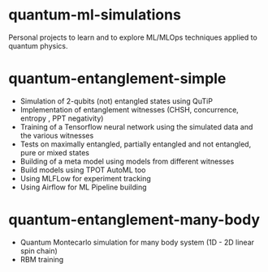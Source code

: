 # quantum-ml-simulations

Personal projects to learn and to explore ML/MLOps techniques applied to quantum physics. 

# quantum-entanglement-simple
- Simulation of 2-qubits (not) entangled states using QuTiP
- Implementation of entanglement witnesses (CHSH, concurrence, entropy , PPT negativity)
- Training of a Tensorflow neural network using the simulated data and the various witnesses
- Tests on maximally entangled, partially entangled and not entangled, pure or mixed states
- Building of a meta model using models from different witnesses
- Build models using TPOT AutoML too
- Using MLFLow for experiment tracking
- Using Airflow for ML Pipeline building

# quantum-entanglement-many-body
- Quantum Montecarlo simulation for many body system (1D - 2D linear spin chain)
- RBM training
